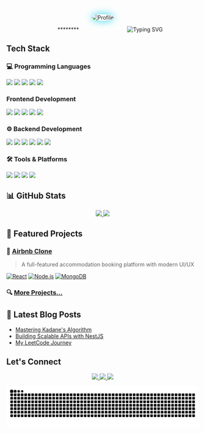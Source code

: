 

<div align="center">
  <img src="https://avatars.githubusercontent.com/u/117673483?s=400&u=66da47391b7ca9d016353b163b4d4256db1ec7eb&v=4" alt="Profile" width="250" style="border-radius:50%; box-shadow: 0 0 20px #22D3EE;"/>
</div>


<p align="center">
  &nbsp;&nbsp;&nbsp;&nbsp;&nbsp;&nbsp;&nbsp;&nbsp;&nbsp;&nbsp;********
   &nbsp;&nbsp;&nbsp;&nbsp;&nbsp;&nbsp;&nbsp;&nbsp;&nbsp;&nbsp;&nbsp;&nbsp;&nbsp;&nbsp;&nbsp;&nbsp;&nbsp;&nbsp;&nbsp;&nbsp;&nbsp;&nbsp;&nbsp;&nbsp;&nbsp;&nbsp;&nbsp;&nbsp;&nbsp;&nbsp;
  <img src="https://readme-typing-svg.herokuapp.com?font=Fira+Code&duration=3000&pause=500&color=22D3EE&width=435&lines=Hello+👋;I'm;Kamran+Hossain+Topu;Full+Stack+Web+Developer;MERN+Stack+Specialist;DSA+Enthusiast;Problem+Solver" alt="Typing SVG" />
</p>


## Tech Stack

### 💻 Programming Languages
<p>
  <img src="https://img.shields.io/badge/JavaScript-323330?style=for-the-badge&logo=javascript&logoColor=F7DF1E" />
  <img src="https://img.shields.io/badge/TypeScript-007ACC?style=for-the-badge&logo=typescript&logoColor=white" />
  <img src="https://img.shields.io/badge/Java-ED8B00?style=for-the-badge&logo=openjdk&logoColor=white" />
  <img src="https://img.shields.io/badge/C-00599C?style=for-the-badge&logo=c&logoColor=white" />
  <img src="https://img.shields.io/badge/C%2B%2B-00599C?style=for-the-badge&logo=c%2B%2B&logoColor=white" />
</p>

### Frontend Development
<p>
  <img src="https://img.shields.io/badge/React-20232A?style=for-the-badge&logo=react&logoColor=61DAFB" />
  <img src="https://img.shields.io/badge/HTML5-E34F26?style=for-the-badge&logo=html5&logoColor=white" />
  <img src="https://img.shields.io/badge/CSS3-1572B6?style=for-the-badge&logo=css3&logoColor=white" />
  <img src="https://img.shields.io/badge/Tailwind_CSS-38B2AC?style=for-the-badge&logo=tailwind-css&logoColor=white" />
  <img src="https://img.shields.io/badge/Bootstrap-563D7C?style=for-the-badge&logo=bootstrap&logoColor=white" />
</p>

### ⚙️ Backend Development
<p>
  <img src="https://img.shields.io/badge/Node.js-339933?style=for-the-badge&logo=nodedotjs&logoColor=white" />
  <img src="https://img.shields.io/badge/Express.js-000000?style=for-the-badge&logo=express&logoColor=white" />
  <img src="https://img.shields.io/badge/NestJS-E0234E?style=for-the-badge&logo=nestjs&logoColor=white" />
  <img src="https://img.shields.io/badge/MongoDB-4EA94B?style=for-the-badge&logo=mongodb&logoColor=white" />
  <img src="https://img.shields.io/badge/PostgreSQL-316192?style=for-the-badge&logo=postgresql&logoColor=white" />
  <img src="https://img.shields.io/badge/MySQL-005C84?style=for-the-badge&logo=mysql&logoColor=white" />
</p>

### 🛠️ Tools & Platforms
<p>
  <img src="https://img.shields.io/badge/Git-F05032?style=for-the-badge&logo=git&logoColor=white" />
  <img src="https://img.shields.io/badge/GitHub-100000?style=for-the-badge&logo=github&logoColor=white" />
  <img src="https://img.shields.io/badge/Android_Studio-3DDC84?style=for-the-badge&logo=android-studio&logoColor=white" />
  <img src="https://img.shields.io/badge/Postman-FF6C37?style=for-the-badge&logo=postman&logoColor=white" />
</p>

## 📊 GitHub Stats

<div align="center">
  <a href="https://github.com/MuhammadTopu">
    <img height="180em" src="https://github-readme-stats.vercel.app/api?username=MuhammadTopu&show_icons=true&theme=radical&include_all_commits=true&count_private=true" />
    <img height="180em" src="https://github-readme-stats.vercel.app/api/top-langs/?username=MuhammadTopu&layout=compact&langs_count=8&theme=radical" />
  </a>
</div>



## 🌟 Featured Projects

### 🏡 [Airbnb Clone](https://jatra.onrender.com/listings)
> A full-featured accommodation booking platform with modern UI/UX

[![React](https://img.shields.io/badge/React-20232A?style=flat-square&logo=react&logoColor=61DAFB)]()
[![Node.js](https://img.shields.io/badge/Node.js-339933?style=flat-square&logo=nodedotjs&logoColor=white)]()
[![MongoDB](https://img.shields.io/badge/MongoDB-4EA94B?style=flat-square&logo=mongodb&logoColor=white)]()

### 🔍 [More Projects...](https://github.com/MuhammadTopu?tab=repositories)

## 📝 Latest Blog Posts
- [Mastering Kadane's Algorithm](https://leetcode.com/problems/maximum-subarray/solutions/5056886/kadanes-algorithm-on/)
- [Building Scalable APIs with NestJS](https://www.linkedin.com/posts/kamranhossaintopu_apnacollege-fullstackwebdevelopment-activity-7128771470201131008-eQYY)
- [My LeetCode Journey](https://leetcode.com/Kamran_Hossain_Topu/)

## Let's Connect
<p align="center">
  <a href="https://www.linkedin.com/in/kamranhossaintopu/">
    <img src="https://img.shields.io/badge/LinkedIn-0077B5?style=for-the-badge&logo=linkedin&logoColor=white" />
  </a>
  <a href="mailto:hossainarman953@gmail.com">
    <img src="https://img.shields.io/badge/Gmail-D14836?style=for-the-badge&logo=gmail&logoColor=white" />
  </a>
  <a href="https://leetcode.com/Kamran_Hossain_Topu/">
    <img src="https://img.shields.io/badge/-LeetCode-FFA116?style=for-the-badge&logo=LeetCode&logoColor=black" />
  </a>
</p>

<div align="center">
  <img src="https://raw.githubusercontent.com/MuhammadTopu/MuhammadTopu/output/github-contribution-grid-snake.svg" alt="Snake animation" />
</div>


